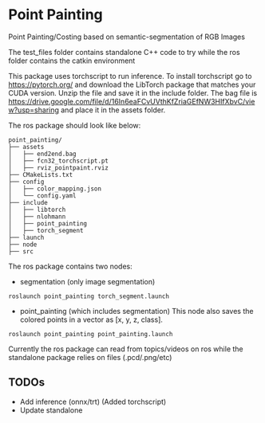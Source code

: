 # Point Painting

Point Painting/Costing based on semantic-segmentation of RGB Images

The test_files folder contains standalone C++ code to try while the ros folder contains the catkin environment 

This package uses torchscript to run inference. To install torchscript go to https://pytorch.org/ and download the LibTorch package that matches your CUDA version. Unzip the file and save it in the include folder. 
The bag file is https://drive.google.com/file/d/16In6eaFCvUVthKfZriaGEfNW3HIfXbvC/view?usp=sharing and place it in the assets folder.

The ros package should look like below:
```
point_painting/
├── assets
│   ├── end2end.bag
│   ├── fcn32_torchscript.pt
│   ├── rviz_pointpaint.rviz
├── CMakeLists.txt
├── config
│   ├── color_mapping.json
│   └── config.yaml
├── include
│   ├── libtorch
│   ├── nlohmann
│   ├── point_painting
│   ├── torch_segment
├── launch
├── node
├── src
```
The ros package contains two nodes:
- segmentation (only image segmentation)
```
roslaunch point_painting torch_segment.launch
```
- point_painting (which includes segmentation)
This node also saves the colored points in a vector as [x, y, z, class].
```
roslaunch point_painting point_painting.launch
```



Currently the ros package can read from topics/videos on ros while the standalone package relies on files (.pcd/.png/etc)

## TODOs
- Add inference (onnx/trt) (Added torchscript)
- Update standalone 